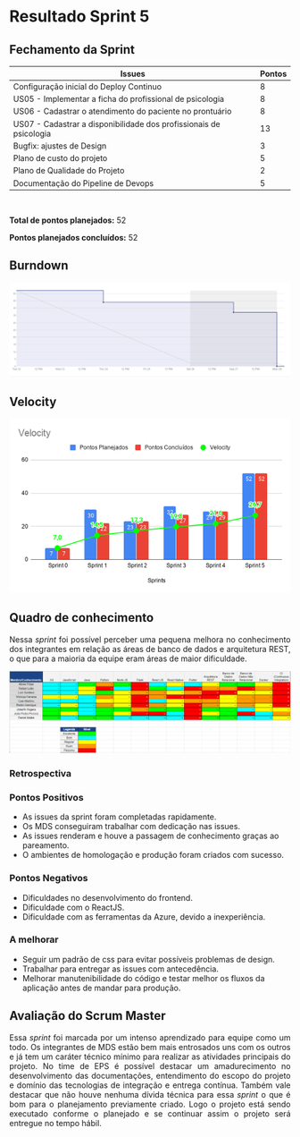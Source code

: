 # Resultado Sprint 5

## Fechamento da Sprint

| Issues | Pontos |
| ------ | ------ |
| Configuração inicial do Deploy Continuo | 8 |
| US05 - Implementar a ficha do profissional de psicologia | 8 |
| US06 - Cadastrar o atendimento do paciente no prontuário | 8 |
| US07 - Cadastrar a disponibilidade dos profissionais de psicologia | 13 |
| Bugfix: ajustes de Design | 3 |
| Plano de custo do projeto | 5 |
| Plano de Qualidade do Projeto | 2 |
| Documentação do Pipeline de Devops | 5 |

</br>

**Total de pontos planejados:** 52
</br>

**Pontos planejados concluídos:** 52
</br>

## Burndown

![Burnout Sprint 5](./img/burndown_sprint05.png)

## Velocity

![Velocity Sprint 5](./img/velocity_sprint5.png)

## Quadro de conhecimento

<p style="text-align: justify;">
   Nessa <i>sprint</i> foi possível perceber uma pequena melhora no conhecimento dos integrantes em relação as áreas de banco de dados e arquitetura REST, o que para a maioria da equipe eram áreas de maior dificuldade.
</p>

![Quadro Sprint 5](./img/quadro_conhecimento_05.png)

### Retrospectiva

### Pontos Positivos

- As issues da sprint foram completadas rapidamente.
- Os MDS conseguiram trabalhar com dedicação nas issues.
- As issues renderam e houve a passagem de conhecimento graças ao pareamento.
- O ambientes de homologação e produção foram criados com sucesso.

### Pontos Negativos

- Dificuldades no desenvolvimento do frontend.
- Dificuldade com o ReactJS.
- Dificuldade com as ferramentas da Azure, devido a inexperiência.

### A melhorar

- Seguir um padrão de css para evitar possíveis problemas de design.
- Trabalhar para entregar as issues com antecedência.
- Melhorar manutenibilidade do código e testar melhor os fluxos da aplicação antes de mandar para produção.

## Avaliação do Scrum Master

<p style="text-align: justify;">
    Essa <i>sprint</i> foi marcada por um intenso aprendizado para equipe como um todo. Os integrantes de MDS estão bem mais entrosados uns com os outros e já tem um caráter técnico mínimo para realizar as atividades principais do projeto. No time de EPS é possível destacar um amadurecimento no desenvolvimento das documentações, entendimento do escopo do projeto e domínio das tecnologias de integração e entrega contínua. Também vale destacar que não houve nenhuma dívida técnica para essa <i>sprint</i> o que é bom para o planejamento previamente criado. Logo o projeto está sendo executado conforme o planejado e se continuar assim o projeto será entregue no tempo hábil.
</p>

